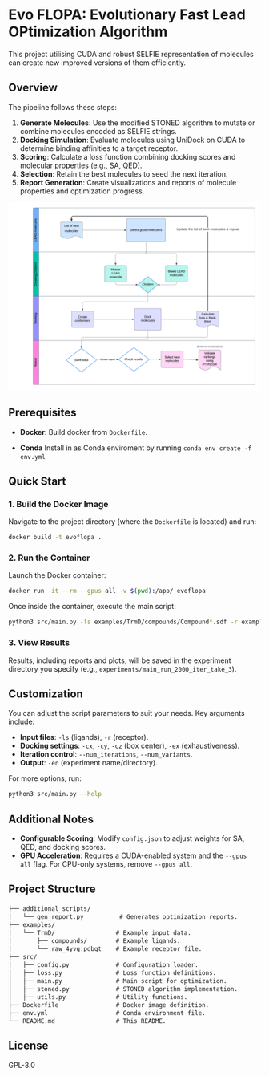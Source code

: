 # Evo FLOPA: Evolutionary Fast Lead OPtimization Algorithm

This project utilising CUDA and robust SELFIE representation of molecules can create new improved versions of them efficiently.

## Overview

The pipeline follows these steps:

1. **Generate Molecules**: Use the modified STONED algorithm to mutate or combine molecules encoded as SELFIE strings.
2. **Docking Simulation**: Evaluate molecules using UniDock on CUDA to determine binding affinities to a target receptor.
3. **Scoring**: Calculate a loss function combining docking scores and molecular properties (e.g., SA, QED).
4. **Selection**: Retain the best molecules to seed the next iteration.
5. **Report Generation**: Create visualizations and reports of molecule properties and optimization progress.

![Pipeline](assets/EvoFlopa.png)

## Prerequisites

- **Docker**: Build docker from `Dockerfile`.

- **Conda** Install in as Conda enviroment by running `conda env create -f env.yml`

## Quick Start

### 1. Build the Docker Image

Navigate to the project directory (where the `Dockerfile` is located) and run:

```bash
docker build -t evoflopa .
```

### 2. Run the Container

Launch the Docker container:

```bash
docker run -it --rm --gpus all -v $(pwd):/app/ evoflopa
```

Once inside the container, execute the main script:

```bash
python3 src/main.py -ls examples/TrmD/compounds/Compound*.sdf -r examples/TrmD/raw_4yvg.pdbqt -cx 45 -cy 5 -cz 10 --num_iterations=2000 --num_variants=32 --num_confs=3 -en="experiments/main_run_2000_iter_take_3" -dt 3 -tnh 128 --breed --breeding_prob=0.3 --temp=0.8 --min_allowed_cycle_size=3 --max_allowed_cycle_size=11 -sf "vinardo" -ex 384 -ms 40 -conf=src/config.json
```

### 3. View Results

Results, including reports and plots, will be saved in the experiment directory you specify (e.g., `experiments/main_run_2000_iter_take_3`).

## Customization

You can adjust the script parameters to suit your needs. Key arguments include:

- **Input files**: `-ls` (ligands), `-r` (receptor).
- **Docking settings**: `-cx`, `-cy`, `-cz` (box center), `-ex` (exhaustiveness).
- **Iteration control**: `--num_iterations`, `--num_variants`.
- **Output**: `-en` (experiment name/directory).

For more options, run:

```bash
python3 src/main.py --help
```

## Additional Notes

- **Configurable Scoring**: Modify `config.json` to adjust weights for SA, QED, and docking scores.
- **GPU Acceleration**: Requires a CUDA-enabled system and the `--gpus all` flag. For CPU-only systems, remove `--gpus all`.

## Project Structure

```plaintext
├── additional_scripts/
│   └── gen_report.py          # Generates optimization reports.
├── examples/
│   └── TrmD/                 # Example input data.
│       ├── compounds/        # Example ligands.
│       └── raw_4yvg.pdbqt    # Example receptor file.
├── src/
│   ├── config.py             # Configuration loader.
│   ├── loss.py               # Loss function definitions.
│   ├── main.py               # Main script for optimization.
│   ├── stoned.py             # STONED algorithm implementation.
│   ├── utils.py              # Utility functions.
├── Dockerfile                # Docker image definition.
├── env.yml                   # Conda environment file.
└── README.md                 # This README.
```

## License

GPL-3.0
